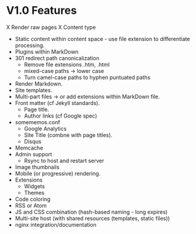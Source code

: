 # V1.0 Features

X Render raw pages
X Content type
- Static content within content space - use file extension to differentiate processing.
- Plugins within MarkDown
- 301 redirect path canonicalization
  - Remove file extensions .htm, .html
  - mixed-case paths -> lower case
  - Turn camel-case paths to hyphen puntuated paths
- Render Markdown.
- Site templates.
- Multi-part files -> or add extensions within MarkDown file.
- Front matter (cf Jekyll standards).
  - Page title.
  - Author links (cf Google spec)
- somememos.conf
  - Google Analytics
  - Site Title (combne with page titles).
  - Disqus
- Memcache
- Admin support
  - Rsync to host and restart server
- Image thumbnails
- Mobile (or progressive) rendering.
- Extensions
  - Widgets
  - Themes
- Code coloring
- RSS or Atom
- JS and CSS combination (hash-based naming - long expires)
- Multi-site host (with shared resources (templates, static files))
- nginx integration/documentation
